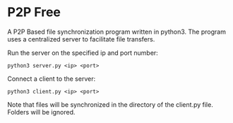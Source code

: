 P2P Free
===================

A P2P Based file synchronization program written in python3. The program uses a centralized server to facilitate file transfers. 

Run the server on the specified ip and port number:
```
python3 server.py <ip> <port>
```

Connect a client to the server:
```
python3 client.py <ip> <port>
```

Note that files will be synchronized in the directory of the client.py file. Folders will be ignored.
